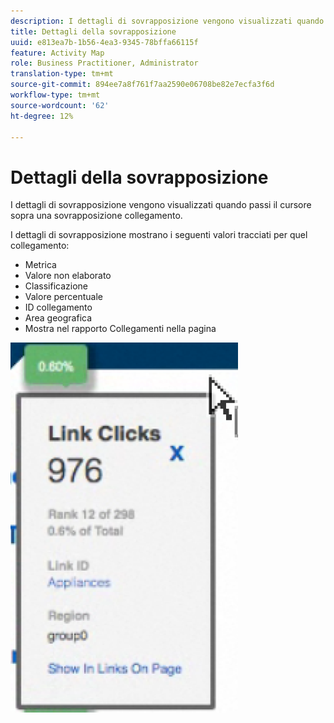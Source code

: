 ```yaml
---
description: I dettagli di sovrapposizione vengono visualizzati quando passi il cursore sopra una sovrapposizione collegamento.
title: Dettagli della sovrapposizione
uuid: e813ea7b-1b56-4ea3-9345-78bffa66115f
feature: Activity Map
role: Business Practitioner, Administrator
translation-type: tm+mt
source-git-commit: 894ee7a8f761f7aa2590e06708be82e7ecfa3f6d
workflow-type: tm+mt
source-wordcount: '62'
ht-degree: 12%

---
```



# Dettagli della sovrapposizione

I dettagli di sovrapposizione vengono visualizzati quando passi il cursore sopra una sovrapposizione collegamento.

I dettagli di sovrapposizione mostrano i seguenti valori tracciati per quel collegamento:

* Metrica
* Valore non elaborato
* Classificazione
* Valore percentuale
* ID collegamento
* Area geografica
* Mostra nel rapporto Collegamenti nella pagina

![](assets/overlay_details.png)

